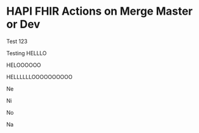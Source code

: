 # HAPI FHIR Actions on Merge Master or Dev

Test 123

Testing HELLLO

HELOOOOOO


HELLLLLLOOOOOOOOOO

Ne

Ni

No

Na